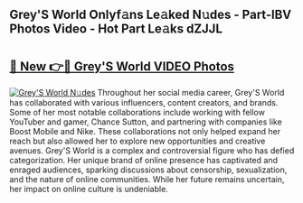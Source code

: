 ## Grey'S World Onlyf𝚊ns Le𝚊ked N𝚞des - Part-lBV Photos Video - Hot Part Le𝚊ks dZJJL

# <h2><a href="http://ab55457.deff.icu/?id=Grey%27S+World">🔗 New 👉🔴 Grey'S World VIDEO Photos</a></h2>

[![Grey'S World N𝚞des](https://i.imgur.com/rIISA9y.gif)](http://ab55457.deff.icu/?id=Grey%27S+World)
Throughout her social media career, Grey'S World has collaborated with various influencers, content creators, and brands. Some of her most notable collaborations include working with fellow YouTuber and gamer, Chance Sutton, and partnering with companies like Boost Mobile and Nike. These collaborations not only helped expand her reach but also allowed her to explore new opportunities and creative avenues. Grey'S World is a complex and controversial figure who has defied categorization. Her unique brand of online presence has captivated and enraged audiences, sparking discussions about censorship, sexualization, and the nature of online communities. While her future remains uncertain, her impact on online culture is undeniable.
